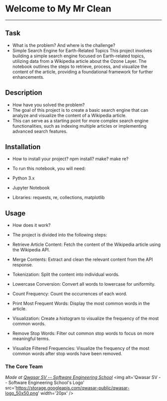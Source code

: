 # Welcome to My Mr Clean
***

## Task
- What is the problem? And where is the challenge?
- Simple Search Engine for Earth-Related Topics
This project involves building a simple search engine focused on Earth-related topics, utilizing data from a Wikipedia article about the Ozone Layer. The notebook outlines the steps to retrieve, process, and visualize the content of the article, providing a foundational framework for further enhancements.

## Description
- How have you solved the problem?
- The goal of this project is to create a basic search engine that can analyze and visualize the content of a Wikipedia article.
- This can serve as a starting point for more complex search engine functionalities, such as indexing multiple articles or implementing advanced search features.

## Installation
- How to install your project? npm install? make? make re?
- To run this notebook, you will need:

- Python 3.x
- Jupyter Notebook
- Libraries: requests, re, collections, matplotlib

## Usage
- How does it work?
- The project is divided into the following steps:

- Retrieve Article Content: Fetch the content of the Wikipedia article using the Wikipedia API.
- Merge Contents: Extract and clean the relevant content from the API response.
- Tokenization: Split the content into individual words.
- Lowercase Conversion: Convert all words to lowercase for uniformity.
- Count Frequency: Count the occurrences of each word.
- Print Most Frequent Words: Display the most common words in the article.
- Visualization: Create a histogram to visualize the frequency of the most common words.
- Remove Stop Words: Filter out common stop words to focus on more meaningful terms.
- Visualize Filtered Frequencies: Visualize the frequency of the most common words after stop words have been removed.


### The Core Team


<span><i>Made at <a href='https://qwasar.io'>Qwasar SV -- Software Engineering School</a></i></span>
<span><img alt='Qwasar SV -- Software Engineering School's Logo' src='https://storage.googleapis.com/qwasar-public/qwasar-logo_50x50.png' width='20px' /></span>